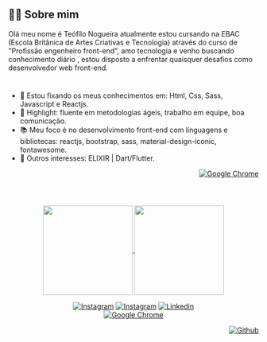 ## 👨‍💻 Sobre mim <br />

Olá meu nome é Teófilo Nogueira atualmente estou cursando na EBAC (Escola Britânica de Artes Criativas e Tecnologia) através do curso de "Profissão engenheiro front-end", amo tecnologia e venho buscando conhecimento diário , estou disposto a enfrentar quaisquer desafios como desenvolvedor web front-end.


#
- 🌲 Estou fixando os meus conhecimentos em: Html, Css, Sass, Javascript e Reactjs.
- 🤗 Highlight: fluente em metodologias ágeis, trabalho em equipe, boa comunicação.
- 📚 Meu foco é no desenvolvimento front-end com linguagens e bibliotecas: reactjs, bootstrap, sass, material-design-iconic, fontawesome.
- 👾 Outros interesses: ELIXIR | Dart/Flutter.


 [<div align="right" target="_blank">![Google Chrome](https://img.shields.io/badge/Website-004183?style=for-the-badge&logo=GoogleChrome&logoColor=fff)</div>](http://teonogueira.42web.io/)
 
  
  
  #
<br /> 

<div align="center">
  <a href="https://github.com/TeoNogueira">
  <img height="180em" align="center" src="https://github-readme-stats.vercel.app/api?username=teonogueira&show_icons=true&theme=react&include_all_commits=true&count_private=false"/>
  <img height="180em"  align="center" src="https://github-readme-stats.vercel.app/api/top-langs/?username=TeoNogueira&layout=compact&langs_count=7&theme=react" />


</div>

[<div align="center">![Instagram](https://img.shields.io/badge/-Instagram-285570?style=for-the-badge&logo=instagram&logoColor=fff)](https://www.instagram.com/teo_nogueira/) [![Instagram](https://img.shields.io/badge/-beginjscript-285570?style=for-the-badge&logo=Instagram&logoColor=fff)](https://www.instagram.com/beginjscript/)  [![Linkedin](https://img.shields.io/badge/-linkedin-285570?style=for-the-badge&logo=linkedin&logoColor=fff)</div>](https://www.linkedin.com/in/teonogueira/) [<div align="center" target="_blank">![Google Chrome](https://img.shields.io/badge/Current_Course_EBAC-004183?style=for-the-badge&logo=GoogleChrome&logoColor=fff)](https://ebaconline.com.br/front-end-profession/)
 
 
  [<div align="right" target="_blank">![Github](https://img.shields.io/badge/trend-008010?style=for-the-badge&logo=Github&logoColor=fff)</div>](https://github.com/TeoNogueira/TypeScript-2022)









 
